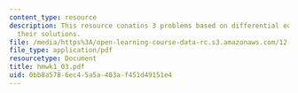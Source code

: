 ```yaml
---
content_type: resource
description: This resource conatins 3 problems based on differential equations and
  their solutions.
file: /media/https%3A/open-learning-course-data-rc.s3.amazonaws.com/12-864-inference-from-data-and-models-spring-2005/0bb8a5786ec45a5a403af451d49151e4_hmwk1_03.pdf
file_type: application/pdf
resourcetype: Document
title: hmwk1_03.pdf
uid: 0bb8a578-6ec4-5a5a-403a-f451d49151e4
---
```

